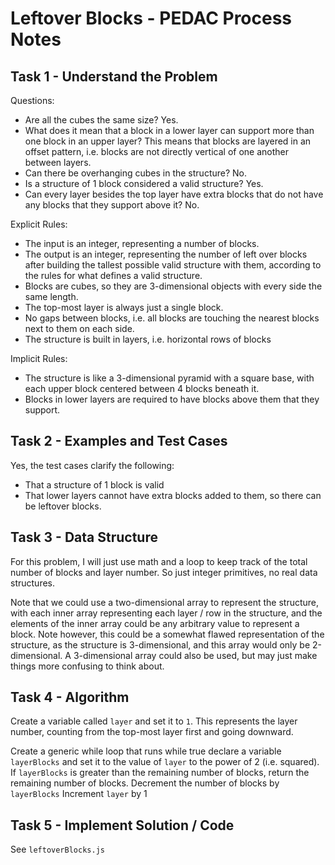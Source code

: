 # Leftover Blocks - PEDAC Process Notes

## Task 1 - Understand the Problem

Questions:

- Are all the cubes the same size? Yes.
- What does it mean that a block in a lower layer can support more than one block in an upper layer? This means that blocks are layered in an offset pattern, i.e. blocks are not directly vertical of one another between layers.
- Can there be overhanging cubes in the structure? No.
- Is a structure of 1 block considered a valid structure? Yes.
- Can every layer besides the top layer have extra blocks that do not have any blocks that they support above it? No.

Explicit Rules:

- The input is an integer, representing a number of blocks.
- The output is an integer, representing the number of left over blocks after building the tallest possible valid structure with them, according to the rules for what defines a valid structure.
- Blocks are cubes, so they are 3-dimensional objects with every side the same length.
- The top-most layer is always just a single block.
- No gaps between blocks, i.e. all blocks are touching the nearest blocks next to them on each side.
- The structure is built in layers, i.e. horizontal rows of blocks

Implicit Rules:

- The structure is like a 3-dimensional pyramid with a square base, with each upper block centered between 4 blocks beneath it.
- Blocks in lower layers are required to have blocks above them that they support.

## Task 2 - Examples and Test Cases

Yes, the test cases clarify the following:

- That a structure of 1 block is valid
- That lower layers cannot have extra blocks added to them, so there can be leftover blocks.

## Task 3 - Data Structure

For this problem, I will just use math and a loop to keep track of the total number of blocks and layer number. So just integer primitives, no real data structures.

Note that we could use a two-dimensional array to represent the structure, with each inner array representing each layer / row in the structure, and the elements of the inner array could be any arbitrary value to represent a block. Note however, this could be a somewhat flawed representation of the structure, as the structure is 3-dimensional, and this array would only be 2-dimensional. A 3-dimensional array could also be used, but may just make things more confusing to think about.

## Task 4 - Algorithm

Create a variable called `layer` and set it to `1`. This represents the layer number, counting from the top-most layer first and going downward.

Create a generic while loop that runs while true
  declare a variable `layerBlocks` and set it to the value of `layer` to the power of 2 (i.e. squared).
  If `layerBlocks` is greater than the remaining number of blocks, return the remaining number of blocks.
  Decrement the number of blocks by `layerBlocks`
  Increment `layer` by 1

## Task 5 - Implement Solution / Code

See `leftoverBlocks.js`
